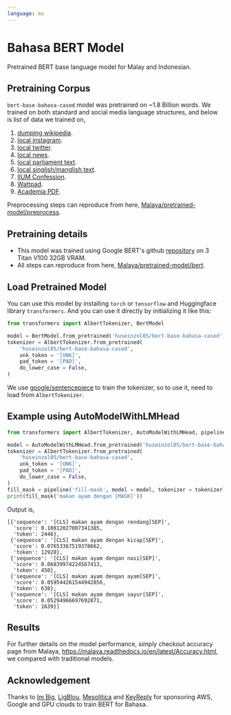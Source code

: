 ```yaml
---
language: ms
---
```


# Bahasa BERT Model

Pretrained BERT base language model for Malay and Indonesian. 

## Pretraining Corpus

`bert-base-bahasa-cased` model was pretrained on ~1.8 Billion words. We trained on both standard and social media language structures, and below is list of data we trained on,

1. [dumping wikipedia](https://github.com/huseinzol05/Malaya-Dataset#wikipedia-1).
2. [local instagram](https://github.com/huseinzol05/Malaya-Dataset#instagram).
3. [local twitter](https://github.com/huseinzol05/Malaya-Dataset#twitter-1).
4. [local news](https://github.com/huseinzol05/Malaya-Dataset#public-news).
5. [local parliament text](https://github.com/huseinzol05/Malaya-Dataset#parliament).
6. [local singlish/manglish text](https://github.com/huseinzol05/Malaya-Dataset#singlish-text).
7. [IIUM Confession](https://github.com/huseinzol05/Malaya-Dataset#iium-confession).
8. [Wattpad](https://github.com/huseinzol05/Malaya-Dataset#wattpad).
9. [Academia PDF](https://github.com/huseinzol05/Malaya-Dataset#academia-pdf).

Preprocessing steps can reproduce from here, [Malaya/pretrained-model/preprocess](https://github.com/huseinzol05/Malaya/tree/master/pretrained-model/preprocess).

## Pretraining details

- This model was trained using Google BERT's github [repository](https://github.com/google-research/bert) on 3 Titan V100 32GB VRAM.
- All steps can reproduce from here, [Malaya/pretrained-model/bert](https://github.com/huseinzol05/Malaya/tree/master/pretrained-model/bert).

## Load Pretrained Model

You can use this model by installing `torch` or `tensorflow` and Huggingface library `transformers`. And you can use it directly by initializing it like this:  

```python
from transformers import AlbertTokenizer, BertModel

model = BertModel.from_pretrained('huseinzol05/bert-base-bahasa-cased')
tokenizer = AlbertTokenizer.from_pretrained(
    'huseinzol05/bert-base-bahasa-cased',
    unk_token = '[UNK]',
    pad_token = '[PAD]',
    do_lower_case = False,
)
```

We use [google/sentencepiece](https://github.com/google/sentencepiece) to train the tokenizer, so to use it, need to load from `AlbertTokenizer`.

## Example using AutoModelWithLMHead

```python
from transformers import AlbertTokenizer, AutoModelWithLMHead, pipeline

model = AutoModelWithLMHead.from_pretrained('huseinzol05/bert-base-bahasa-cased')
tokenizer = AlbertTokenizer.from_pretrained(
    'huseinzol05/bert-base-bahasa-cased',
    unk_token = '[UNK]',
    pad_token = '[PAD]',
    do_lower_case = False,
)
fill_mask = pipeline('fill-mask', model = model, tokenizer = tokenizer)
print(fill_mask('makan ayam dengan [MASK]'))
```

Output is,

```text
[{'sequence': '[CLS] makan ayam dengan rendang[SEP]',
  'score': 0.10812027007341385,
  'token': 2446},
 {'sequence': '[CLS] makan ayam dengan kicap[SEP]',
  'score': 0.07653367519378662,
  'token': 12928},
 {'sequence': '[CLS] makan ayam dengan nasi[SEP]',
  'score': 0.06839974224567413,
  'token': 450},
 {'sequence': '[CLS] makan ayam dengan ayam[SEP]',
  'score': 0.059544261544942856,
  'token': 638},
 {'sequence': '[CLS] makan ayam dengan sayur[SEP]',
  'score': 0.05294966697692871,
  'token': 1639}]
```

## Results

For further details on the model performance, simply checkout accuracy page from Malaya, https://malaya.readthedocs.io/en/latest/Accuracy.html, we compared with traditional models.

## Acknowledgement

Thanks to [Im Big](https://www.facebook.com/imbigofficial/), [LigBlou](https://www.facebook.com/ligblou), [Mesolitica](https://mesolitica.com/) and [KeyReply](https://www.keyreply.com/) for sponsoring AWS, Google and GPU clouds to train BERT for Bahasa. 


